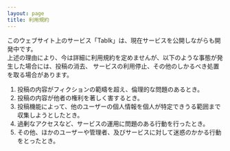 ```yaml
---
layout: page
title: 利用規約
---
```


このウェブサイト上のサービス「Tablk」は、現在サービスを公開しながらも開発中です。  
上述の理由により、今は詳細に利用規約を定めませんが、以下のような事態が発生した場合には、投稿の消去、
サービスの利用停止、その他のしかるべき処置を取る場合があります。  

1. 投稿の内容がフィクションの範疇を超え、倫理的な問題のあるとき。
2. 投稿の内容が他者の権利を著しく害するとき。
3. 投稿機能によって、他のユーザーの個人情報を個人が特定できうる範囲まで収集しようとしたとき。
4. 過剰なアクセスなど、サービスの運用に問題のある行動を行ったとき。
5. その他、ほかのユーザーや管理者、及びサービスに対して迷惑のかかる行動をとったとき。
